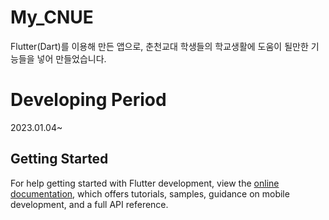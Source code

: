 # My_CNUE

Flutter(Dart)를 이용해 만든 앱으로, 춘천교대 학생들의 학교생활에 도움이 될만한 기능들을 넣어 만들었습니다.

# Developing Period
2023.01.04~

## Getting Started

For help getting started with Flutter development, view the
[online documentation](https://docs.flutter.dev/), which offers tutorials,
samples, guidance on mobile development, and a full API reference.
